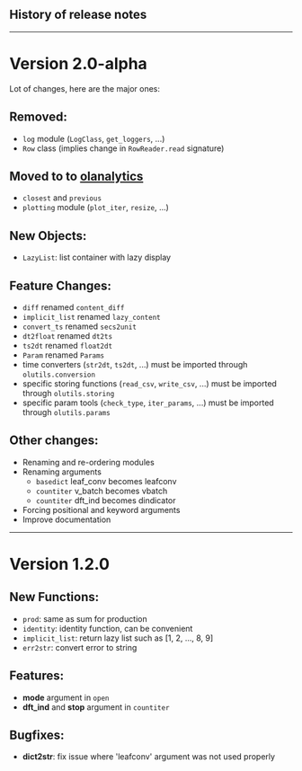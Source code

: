 History of release notes
---

---

# Version 2.0-alpha

Lot of changes, here are the major ones:

## Removed:
- `log` module (`LogClass`, `get_loggers`, ...)
- `Row` class (implies change in `RowReader.read` signature)

## Moved to to [olanalytics](https://github.com/OctaveLauby/olanalytics)
- `closest` and `previous`
- `plotting` module (`plot_iter`, `resize`, ...)

## New Objects:
- `LazyList`: list container with lazy display

## Feature Changes:
- `diff` renamed `content_diff`
- `implicit_list` renamed `lazy_content`
- `convert_ts` renamed `secs2unit`
- `dt2float` renamed `dt2ts`
- `ts2dt` renamed `float2dt`
- `Param` renamed `Params`
- time converters (`str2dt`, `ts2dt`, ...) must be imported through `olutils.conversion`
- specific storing functions (`read_csv`, `write_csv`, ...) must be imported through `olutils.storing`
- specific param tools (`check_type`, `iter_params`, ...)   must be imported through `olutils.params`

## Other changes:
- Renaming and re-ordering modules
- Renaming arguments
    - `basedict` leaf_conv becomes leafconv
    - `countiter` v_batch becomes vbatch
    - `countiter` dft_ind becomes dindicator
- Forcing positional and keyword arguments
- Improve documentation



---

# Version 1.2.0

## New Functions:
- `prod`: same as sum for production
- `identity`: identity function, can be convenient
- `implicit_list`: return lazy list such as [1, 2, ..., 8, 9]
- `err2str`: convert error to string

## Features:
- **mode** argument in `open`
- **dft_ind**  and **stop** argument in `countiter`

## Bugfixes:
- **dict2str**: fix issue where 'leafconv' argument was not used properly
